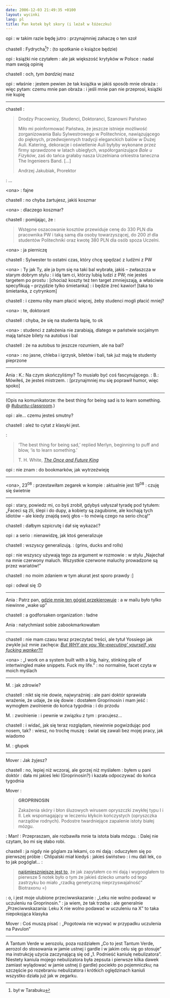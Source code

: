 ```yaml
---
date: 2006-12-03 21:49:35 +0100
layout: wycinki
lang: pl
title: Pan kotek był skory (i leżał w łóżeczku)
---
```


opi
: w takim razie będę jutro
: przynajmniej zahaczę o ten szoł

chastell
: Fydrycha[^1]?
: (to spotkanie o książce będzie)

opi
: książki nie czytałem
: ale jak większość krytyków w Polsce
: nadal mam swoją opinię

chastell
: och, _tym bardziej_ masz

opi
: właśnie
: jestem pewien że tak książka w jakiś sposób mnie obraża
: więc pytam: czemu mnie pan obraża
: i jeśli mnie pan nie przeprosi, książki nie kupię

---

chastell
: <blockquote><p>Drodzy Pracownicy, Studenci, Doktoranci, Szanowni Państwo</p><p>Miło mi poinformować Państwa, że jeszcze istnieje możliwość zorganizowania Balu Sylwestrowego w Politechnice, nawiązującego do pięknych, przedwojennych tradycji eleganckich balów w Dużej Auli. Katering, dekoracje i oświetlenie Auli byłyby wykonane przez firmy sprawdzone w latach ubiegłych, współorganizujące <cite>Bale u Fizyków</cite>, zaś do tańca grałaby nasza Uczelniana orkiestra taneczna The Ingenieers Band. […]</p><p>Andrzej Jakubiak, Prorektor</p></blockquote>
: …

&lt;ona&gt;
: fajne

chastell
: no chyba żartujesz, jakiś koszmar

&lt;ona&gt;
: dlaczego koszmar?

chastell
: pomijając, że
: <blockquote><p>Wstępne oszacowanie kosztów przewiduje cenę do 330 PLN dla pracownika PW i taką samą dla osoby towarzyszącej, do 200 zł dla studentów Politechniki oraz kwotę 380 PLN dla osób spoza Uczelni.</p><p></p></blockquote>

&lt;ona&gt;
: ja pierniczę

chastell
: Sylwester to ostatni czas, który chcę spędzać z ludźmi z PW

&lt;ona&gt;
: Ty jak Ty, ale ja bym się na taki bal wybrała, jakiś – zwłaszcza w starym dobrym stylu
: i idą tam ci, którzy lubią ludzi z PW; nie jesteś targetem po prostu
: [chociaż koszty też ten target zmniejszają, a właściwie specyfikują – przyjdzie tylko śmietanka]
: i będzie żreć kawior! [taka to śmietanka, z cytrynkom]

chastell
: i czemu niby mam płacić więcej, żeby studenci mogli płacić mniej?

&lt;ona&gt;
: te, doktorant

chastell
: chyba, że się na studenta łapię, to ok

&lt;ona&gt;
: studenci z założenia nie zarabiają, dlatego w państwie socjalnym mają tańsze bilety na autobus i bal

chastell
: że na autobus to jeszcze rozumiem, ale na bal?

&lt;ona&gt;
: no jasne, chleba i igrzysk, biletów i bali, tak już mają te studenty pieprzone

---

Ania
: K.: Na czym skończyliśmy? To musiało być coś fascynującego.
: B.: Mówiłeś, że jesteś mistrzem.
: [przynajmniej mu się poprawił humor, więc spoko]

---

(Opis na komunikatorze: the best thing for being sad is to learn something. @ [#ubuntu-classroom](https://wiki.ubuntu.com/UbuntuOpenWeek 'Ubuntu Open Week').)

opi
: ale… czemu jesteś smutny?

chastell
: ależ to cytat z klasyki jest.

: <blockquote><p>‘The best thing for being sad,’ replied Merlyn, beginning to puff and blow, ‘is to learn something.’</p><p>T. H. White, <cite><a href='http://en.wikipedia.org/wiki/The_Once_and_Future_King' title='na Wikipedii'>The Once and Future King</a></cite></p></blockquote>

opi
: nie znam
: do bookmarków, jak wytrzeźwieję

---

&lt;ona&gt;, 23<sup>08</sup>
: przestawiłam zegarek w kompie
: aktualnie jest 19<sup>08</sup>
: czuję się świetnie

---

opi
: stary, powiedz mi, co byś zrobił, gdybyś usłyszał tyradę pod tytułem: „Faceci są źli, ślepi i do dupy, a kobiety są zagubione, ale kochają tych idiotów – ale kiedy znajdą swój głos – to mówią czego na serio chcą!”

chastell
: dałbym szpicrutę i dał się wykazać?

opi
: a serio
: nienawidzę, jak ktoś generalizuje

chastell
: wszyscy generalizują.
: (grins, ducks and rolls)

opi
: nie wszyscy używają tego za argument w rozmowie
: w stylu „Najechał na mnie czerwony maluch. Wszystkie czerwone maluchy prowadzone są przez wariatów!”

chastell
: no moim zdaniem w tym akurat jest sporo prawdy :]

opi
: odwal się :D

---

Ania
: Patrz pan, [gdzie mnie ten gógiel przekierowuje](http://www.atheist.net/ 'Atheistic Forum')
: a w mailu było tylko niewinne „wake up”

chastell
: a godforsaken organization
: ładne

Ania
: natychmiast sobie zabookmarkowałam

---

chastell
: nie mam czasu teraz przeczytać treści, ale tytuł Yossiego jak zwykle już mnie zachęca: <cite>[But WHY are you ‘Re-executing’ yourself, you fucking wanker?!!](http://www.mail-archive.com/hates-software@siesta.unixbeard.net/msg01473.html 'he’s debugging a makefile')</cite>

&lt;ona&gt;
: „I work on a system built with a big, hairy, stinking pile of intertwingled make snippets. Fuck my life.”
: no normalnie, facet czyta w moich myślach

---

M.
: jak zdrowie?

chastell
: nikt się nie dowie, najwyraźniej
: ale pani doktór sprawiała wrażenie, że udaje, że się dowie
: dostałem Groprinosin i mam jeść
: wymogłem zwolnienie do końca tygodnia
: i do przodu

M.
: zwolnienie
: i pewnie w związku z tym
: pracujesz…

chastell
: i widać, jak się teraz rozglądam, niewinnie pogwizdując pod nosem, tak?
: wiesz, no trochę muszę
: świat się zawali bez mojej pracy, jak wiadomo

M.
: głupek

---

Mover
: Jak żyjesz?

chastell
: no, lepiej niż wczoraj, ale gorzej niż myślałem
: byłem u pani doktór
: dała mi jakieś leki (Groprinosin?) i kazała odpoczywać do końca tygodnia

Mover
: <blockquote><p><strong>GROPRINOSIN</strong></p><p>Zakażenia skóry i błon śluzowych wirusem opryszczki zwykłej typu I i II. Lek wspomagający w leczeniu kłykcin kończystych (opryszczka narządów rodnych). Podostre twardniejące zapalenie istoty białej mózgu.</p><p></p></blockquote>
: Man!
: Przepraszam, ale rozbawiła mnie ta istota biała mózgu.
: Dalej nie czytam, bo mi się słabo robi.

chastell
: ja nigdy nie góglam za lekami, co mi dają
: oduczyłem się po pierwszej próbie
: Chlipalski miał kiedyś
: jakieś świństwo
: i mu dali lek, co to jak pogóglał…
: <blockquote><p><a href='1129495998' title='geek w szpitalu'>najśmieszniejsze jest to</a>, że jak zapytałem co mi dają i wygooglałem to pierwsze 5 notek było o tym że jakieś dziecko umarło od tego zastrzyku bo miało „rzadką genetyczną nieprzyswajalność” Biotraxonu =)</p><p></p></blockquote>
: o, i jest moje ulubione przeciwwskazanie
: „Leku nie wolno podawać w uczuleniu na Groprinosin.”
: ja wiem, że tak trzeba
: ale generalnie „Przeciwwskazania: Leku X nie wolno podawać w uczuleniu na X” to taka niepokojąca klasyka

Mover
: Coś muszą pisać
: „Pogotowia nie wzywać w przypadku uczulenia na Pavulon”

---

A Tantum Verde w aerozolu, poza rozdziałem „Co to jest Tantum Verde, aerozol do stosowania w jamie ustnej i gardle i w jakim celu się go stosuje” ma instrukcję użycia zaczynającą się od „1. Podnieść kaniulę nebulizatora”. Niestety kaniula mojego nebulizatora była zepsuta i pierwsze kilka dawek zamiast wylądować w jamie ustnej (i gardle) pociekło po pojemniczku; na szczęście po rozebraniu nebulizatora i krótkich oględzinach kaniuli wszystko działa już jak w zegarku.

[^1]: był w Tarabuku
